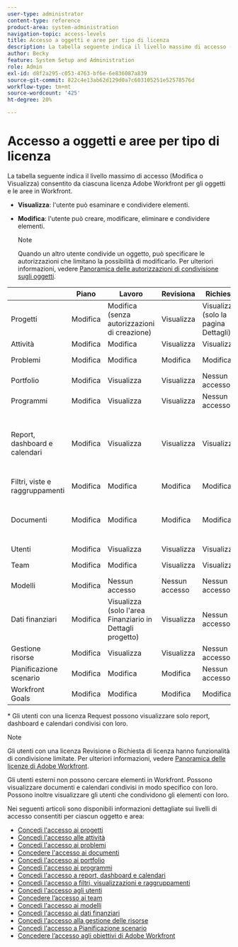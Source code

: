 ```yaml
---
user-type: administrator
content-type: reference
product-area: system-administration
navigation-topic: access-levels
title: Accesso a oggetti e aree per tipo di licenza
description: La tabella seguente indica il livello massimo di accesso (Modifica o Visualizza) consentito da ciascuna licenza Adobe Workfront per gli oggetti e le aree in Workfront.
author: Becky
feature: System Setup and Administration
role: Admin
exl-id: d8f2a295-c053-4763-bf6e-6e836087a839
source-git-commit: 822c4e13ab62d129d0a7c603105251e52578576d
workflow-type: tm+mt
source-wordcount: '425'
ht-degree: 20%

---
```


# Accesso a oggetti e aree per tipo di licenza

La tabella seguente indica il livello massimo di accesso (Modifica o Visualizza) consentito da ciascuna licenza Adobe Workfront per gli oggetti e le aree in Workfront.

* **Visualizza**: l&#39;utente può esaminare e condividere elementi.
* **Modifica**: l&#39;utente può creare, modificare, eliminare e condividere elementi.

  >[!NOTE]
  >
  >Quando un altro utente condivide un oggetto, può specificare le autorizzazioni che limitano la possibilità di modificarlo. Per ulteriori informazioni, vedere [Panoramica delle autorizzazioni di condivisione sugli oggetti](../../../workfront-basics/grant-and-request-access-to-objects/sharing-permissions-on-objects-overview.md).

|   | Piano | Lavoro | Revisiona | Richiesta | Esterno |
|---|---|---|---|---|---|
| Progetti | Modifica | Modifica (senza autorizzazioni di creazione) | Visualizza | Visualizza (solo la pagina Dettagli) | Nessun accesso |
| Attività | Modifica | Modifica | Visualizza | Visualizza | Visualizza |
| Problemi | Modifica | Modifica | Modifica | Modifica | Nessun accesso |
| Portfolio | Modifica | Visualizza | Visualizza | Nessun accesso | Nessun accesso |
| Programmi | Modifica | Visualizza | Visualizza | Nessun accesso | Nessun accesso |
| Report, dashboard e calendari | Modifica | Visualizza | Visualizza | Visualizza&#42; | Visualizza (solo per i calendari, nessuna autorizzazione di condivisione) |
| Filtri, viste e raggruppamenti | Modifica | Modifica | Modifica | Modifica | Nessun accesso |
| Documenti | Modifica | Modifica | Modifica | Modifica | Visualizza (nessuna autorizzazione di condivisione) |
| Utenti | Modifica | Visualizza | Visualizza | Visualizza | Visualizza |
| Team | Modifica | Modifica | Visualizza | Visualizza | Nessun accesso |
| Modelli | Modifica | Nessun accesso | Nessun accesso | Nessun accesso | Nessun accesso |
| Dati finanziari | Modifica | Visualizza (solo l&#39;area Finanziario in Dettagli progetto) | Visualizza | Nessun accesso | Nessun accesso |
| Gestione risorse | Modifica | Visualizza | Visualizza | Nessun accesso | Nessun accesso |
| Pianificazione scenario | Modifica | Modifica | Modifica | Nessun accesso | Nessun accesso |
| Workfront Goals | Modifica | Modifica | Modifica | Modifica | Nessun accesso |

&#42; Gli utenti con una licenza Request possono visualizzare solo report, dashboard e calendari condivisi con loro.

>[!NOTE]
>
>Gli utenti con una licenza Revisione o Richiesta di licenza hanno funzionalità di condivisione limitate. Per ulteriori informazioni, vedere [Panoramica delle licenze di Adobe Workfront](../../../administration-and-setup/add-users/access-levels-and-object-permissions/wf-licenses.md).
>
>Gli utenti esterni non possono cercare elementi in Workfront. Possono visualizzare documenti e calendari condivisi in modo specifico con loro. Possono inoltre visualizzare gli utenti che condividono gli elementi con loro.

Nei seguenti articoli sono disponibili informazioni dettagliate sui livelli di accesso consentiti per ciascun oggetto e area:

* [Concedi l&#39;accesso ai progetti](../../../administration-and-setup/add-users/configure-and-grant-access/grant-access-projects.md)
* [Concedi l&#39;accesso alle attività](../../../administration-and-setup/add-users/configure-and-grant-access/grant-access-tasks.md)
* [Concedi l&#39;accesso ai problemi](../../../administration-and-setup/add-users/configure-and-grant-access/grant-access-issues.md)
* [Concedere l&#39;accesso ai documenti](../../../administration-and-setup/add-users/configure-and-grant-access/grant-access-documents.md)
* [Concedi l&#39;accesso ai portfolio](../../../administration-and-setup/add-users/configure-and-grant-access/grant-access-portfolios.md)
* [Concedi l&#39;accesso ai programmi](../../../administration-and-setup/add-users/configure-and-grant-access/grant-access-programs.md)
* [Concedi l&#39;accesso a report, dashboard e calendari](../../../administration-and-setup/add-users/configure-and-grant-access/grant-access-reports-dashboards-calendars.md)
* [Concedi l&#39;accesso a filtri, visualizzazioni e raggruppamenti](../../../administration-and-setup/add-users/configure-and-grant-access/grant-access-fvg.md)
* [Concedi l&#39;accesso agli utenti](../../../administration-and-setup/add-users/configure-and-grant-access/grant-access-other-users.md)
* [Concedere l’accesso ai team](../../../administration-and-setup/add-users/configure-and-grant-access/grant-access-teams.md)
* [Concedi l&#39;accesso ai modelli](../../../administration-and-setup/add-users/configure-and-grant-access/grant-access-templates.md)
* [Concedi l&#39;accesso ai dati finanziari](../../../administration-and-setup/add-users/configure-and-grant-access/grant-access-financial.md)
* [Concedi l&#39;accesso alla gestione delle risorse](../../../administration-and-setup/add-users/configure-and-grant-access/grant-access-resource-management.md)
* [Concedi l&#39;accesso a Pianificazione scenario](../../../administration-and-setup/add-users/configure-and-grant-access/grant-access-sp.md)
* [Concedere l’accesso agli obiettivi di Adobe Workfront](../../../administration-and-setup/add-users/configure-and-grant-access/grant-access-goals.md)
